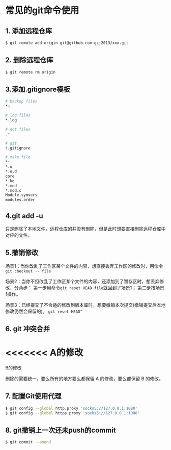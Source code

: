 # 常见的git命令使用

## 1. 添加远程仓库
```bash
$ git remote add origin git@github.com:gzj2013/xxx.git
```

## 2. 删除远程仓库
```bash
$ git remote rm origin 
```


## 3.添加.gitignore模板
```bash
# backup files
*~

# log files
*.log

# dot files
.*

# git
!.gitignore

# make file
*~
*.o
*.o.d
core
*.ko
*.mod
*.mod.c
Module.symvers
modules.order
```

## 4.git add -u
只是删除了本地文件，远程仓库的并没有删除，但是此时想要直接删除远程仓库中对应的文件。


## 5.撤销修改

场景1：当你改乱了工作区某个文件的内容，想直接丢弃工作区的修改时，用命令
`git checkout -- file`

场景2：当你不但改乱了工作区某个文件的内容，还添加到了暂存区时，想丢弃修改，分两步：
第一步用命令`git reset HEAD file`就回到了场景1；
第二步按场景1操作。

场景3：已经提交了不合适的修改到版本库时，想要撤销本次提交(撤销提交后本地修改仍然会保留的)。
`git reset HEAD^`


## 6. git 冲突合并
<<<<<<<
A的修改
=======
B的修改
>>>>>>>
删除的需要统一，要么所有的地方要么都保留 A 的修改，要么都保留 B 的修改。


## 7. 配置Git使用代理

```bash
$ git config --global http.proxy 'socks5://127.0.0.1:1080' 
$ git config --global https.proxy 'socks5://127.0.0.1:1080'
```
 
## 8. git撤销上一次还未push的commit
```bash
$ git commit --amend
```

